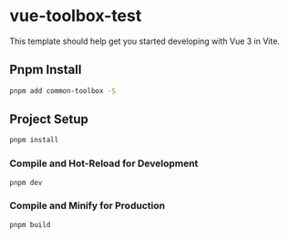 # vue-toolbox-test

This template should help get you started developing with Vue 3 in Vite.

## Pnpm Install

```sh
pnpm add common-toolbox -S
```

## Project Setup

```sh
pnpm install
```

### Compile and Hot-Reload for Development

```sh
pnpm dev
```

### Compile and Minify for Production

```sh
pnpm build
```
